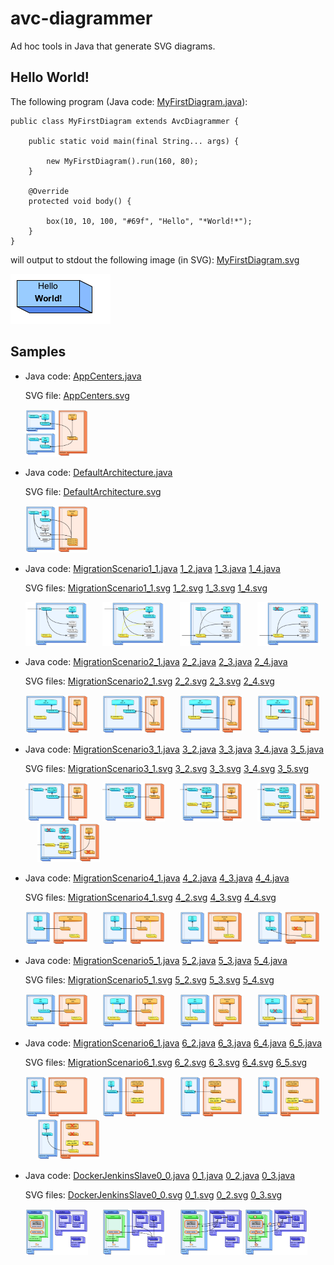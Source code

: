 # avc-diagrammer

Ad hoc tools in Java that generate SVG diagrams.

## Hello World!

The following program
(Java code: [MyFirstDiagram.java](src/test/java/net/avcompris/tools/diagrammer/sample/MyFirstDiagram.java)):

    public class MyFirstDiagram extends AvcDiagrammer {

        public static void main(final String... args) {
        
            new MyFirstDiagram().run(160, 80);
        }
        
        @Override
        protected void body() {
        
            box(10, 10, 100, "#69f", "Hello", "*World!*");
        }
    }
    
will output to stdout the following image (in SVG): [MyFirstDiagram.svg](src/site/resources/images/MyFirstDiagram.svg)

![MyFirstDiagram.png: “Hello World!” in a box](src/site/resources/rasterized/MyFirstDiagram.png "Hello World!")

## Samples

  * Java code: [AppCenters.java](src/test/java/net/avcompris/tools/diagrammer/sample/AppCenters.java)
  
    SVG file: [AppCenters.svg](src/site/resources/images/AppCenters.svg)
  
    <img alt="AppCenters.svg: App Centers" src="src/site/resources/rasterized/AppCenters.png" width="100px">

  * Java code: [DefaultArchitecture.java](src/test/java/net/avcompris/tools/diagrammer/sample/DefaultArchitecture.java)
  
    SVG file: [DefaultArchitecture.svg](src/site/resources/images/DefaultArchitecture.svg)

    <img alt="DefaultArchitecture: Default Architecture" src="src/site/resources/rasterized/DefaultArchitecture.png" width="100px">

  * Java code: [MigrationScenario1_1.java](src/test/java/net/avcompris/tools/diagrammer/sample/MigrationScenario1_1.java)
    [1_2.java](src/test/java/net/avcompris/tools/diagrammer/sample/MigrationScenario1_2.java)
    [1_3.java](src/test/java/net/avcompris/tools/diagrammer/sample/MigrationScenario1_3.java)
    [1_4.java](src/test/java/net/avcompris/tools/diagrammer/sample/MigrationScenario1_4.java)
    
    SVG files: [MigrationScenario1_1.svg](src/site/resources/images/MigrationScenario1_1.svg)
    [1_2.svg](src/site/resources/images/MigrationScenario1_2.svg)
    [1_3.svg](src/site/resources/images/MigrationScenario1_3.svg)
    [1_4.svg](src/site/resources/images/MigrationScenario1_4.svg)

    <img alt="Migration Scenario #1.1" src="src/site/resources/rasterized/MigrationScenario1_1.png" width="100px"> &#160;&#160;&#160;&#160;
    <img alt="Migration Scenario #1.2" src="src/site/resources/rasterized/MigrationScenario1_2.png" width="100px"> &#160;&#160;&#160;&#160;
    <img alt="Migration Scenario #1.3" src="src/site/resources/rasterized/MigrationScenario1_3.png" width="100px"> &#160;&#160;&#160;&#160;
    <img alt="Migration Scenario #1.4" src="src/site/resources/rasterized/MigrationScenario1_4.png" width="100px">
        
  * Java code: [MigrationScenario2_1.java](src/test/java/net/avcompris/tools/diagrammer/sample/MigrationScenario2_1.java)
    [2_2.java](src/test/java/net/avcompris/tools/diagrammer/sample/MigrationScenario2_2.java)
    [2_3.java](src/test/java/net/avcompris/tools/diagrammer/sample/MigrationScenario2_3.java)
    [2_4.java](src/test/java/net/avcompris/tools/diagrammer/sample/MigrationScenario2_4.java)
   
    SVG files: [MigrationScenario2_1.svg](src/site/resources/images/MigrationScenario2_1.svg)
    [2_2.svg](src/site/resources/images/MigrationScenario2_2.svg)
    [2_3.svg](src/site/resources/images/MigrationScenario2_3.svg)
    [2_4.svg](src/site/resources/images/MigrationScenario2_4.svg)

    <img alt="Migration Scenario #2.1" src="src/site/resources/rasterized/MigrationScenario2_1.png" width="100px"> &#160;&#160;&#160;&#160;
    <img alt="Migration Scenario #2.2" src="src/site/resources/rasterized/MigrationScenario2_2.png" width="100px"> &#160;&#160;&#160;&#160;
    <img alt="Migration Scenario #2.3" src="src/site/resources/rasterized/MigrationScenario2_3.png" width="100px"> &#160;&#160;&#160;&#160;
    <img alt="Migration Scenario #2.4" src="src/site/resources/rasterized/MigrationScenario2_4.png" width="100px">
                                                                                                
  * Java code: [MigrationScenario3_1.java](src/test/java/net/avcompris/tools/diagrammer/sample/MigrationScenario3_1.java)
    [3_2.java](src/test/java/net/avcompris/tools/diagrammer/sample/MigrationScenario3_2.java)
    [3_3.java](src/test/java/net/avcompris/tools/diagrammer/sample/MigrationScenario3_3.java)
    [3_4.java](src/test/java/net/avcompris/tools/diagrammer/sample/MigrationScenario3_4.java)
    [3_5.java](src/test/java/net/avcompris/tools/diagrammer/sample/MigrationScenario3_5.java)
  
    SVG files: [MigrationScenario3_1.svg](src/site/resources/images/MigrationScenario3_1.svg)
    [3_2.svg](src/site/resources/images/MigrationScenario3_2.svg)
    [3_3.svg](src/site/resources/images/MigrationScenario3_3.svg)
    [3_4.svg](src/site/resources/images/MigrationScenario3_4.svg)
    [3_5.svg](src/site/resources/images/MigrationScenario3_5.svg)

    <img alt="Migration Scenario #3.1" src="src/site/resources/rasterized/MigrationScenario3_1.png" width="100px"> &#160;&#160;&#160;&#160;
    <img alt="Migration Scenario #3.2" src="src/site/resources/rasterized/MigrationScenario3_2.png" width="100px"> &#160;&#160;&#160;&#160;
    <img alt="Migration Scenario #3.3" src="src/site/resources/rasterized/MigrationScenario3_3.png" width="100px"> &#160;&#160;&#160;&#160;
    <img alt="Migration Scenario #3.4" src="src/site/resources/rasterized/MigrationScenario3_4.png" width="100px"> &#160;&#160;&#160;&#160;
    <img alt="Migration Scenario #3.5" src="src/site/resources/rasterized/MigrationScenario3_5.png" width="100px">
                                                                                                                                                                                                                                                                                               
  * Java code: [MigrationScenario4_1.java](src/test/java/net/avcompris/tools/diagrammer/sample/MigrationScenario4_1.java)
    [4_2.java](src/test/java/net/avcompris/tools/diagrammer/sample/MigrationScenario4_2.java)
    [4_3.java](src/test/java/net/avcompris/tools/diagrammer/sample/MigrationScenario4_3.java)
    [4_4.java](src/test/java/net/avcompris/tools/diagrammer/sample/MigrationScenario4_4.java)
    
    SVG files: [MigrationScenario4_1.svg](src/site/resources/images/MigrationScenario4_1.svg)
    [4_2.svg](src/site/resources/images/MigrationScenario4_2.svg)
    [4_3.svg](src/site/resources/images/MigrationScenario4_3.svg)
    [4_4.svg](src/site/resources/images/MigrationScenario4_4.svg)

    <img alt="Migration Scenario #4.1" src="src/site/resources/rasterized/MigrationScenario4_1.png" width="100px"> &#160;&#160;&#160;&#160;
    <img alt="Migration Scenario #4.2" src="src/site/resources/rasterized/MigrationScenario4_2.png" width="100px"> &#160;&#160;&#160;&#160;
    <img alt="Migration Scenario #4.3" src="src/site/resources/rasterized/MigrationScenario4_3.png" width="100px"> &#160;&#160;&#160;&#160;
    <img alt="Migration Scenario #4.4" src="src/site/resources/rasterized/MigrationScenario4_4.png" width="100px">
                                                                                                                                                                                                                                                                                               
  * Java code: [MigrationScenario5_1.java](src/test/java/net/avcompris/tools/diagrammer/sample/MigrationScenario5_1.java)
    [5_2.java](src/test/java/net/avcompris/tools/diagrammer/sample/MigrationScenario5_2.java)
    [5_3.java](src/test/java/net/avcompris/tools/diagrammer/sample/MigrationScenario5_3.java)
    [5_4.java](src/test/java/net/avcompris/tools/diagrammer/sample/MigrationScenario5_4.java)
    
    SVG files: [MigrationScenario5_1.svg](src/site/resources/images/MigrationScenario5_1.svg)
    [5_2.svg](src/site/resources/images/MigrationScenario5_2.svg)
    [5_3.svg](src/site/resources/images/MigrationScenario5_3.svg)
    [5_4.svg](src/site/resources/images/MigrationScenario5_4.svg)

    <img alt="Migration Scenario #5.1" src="src/site/resources/rasterized/MigrationScenario5_1.png" width="100px"> &#160;&#160;&#160;&#160;
    <img alt="Migration Scenario #5.2" src="src/site/resources/rasterized/MigrationScenario5_2.png" width="100px"> &#160;&#160;&#160;&#160;
    <img alt="Migration Scenario #5.3" src="src/site/resources/rasterized/MigrationScenario5_3.png" width="100px"> &#160;&#160;&#160;&#160;
    <img alt="Migration Scenario #5.4" src="src/site/resources/rasterized/MigrationScenario5_4.png" width="100px">

                                                                                                
  * Java code: [MigrationScenario6_1.java](src/test/java/net/avcompris/tools/diagrammer/sample/MigrationScenario6_1.java)
    [6_2.java](src/test/java/net/avcompris/tools/diagrammer/sample/MigrationScenario6_2.java)
    [6_3.java](src/test/java/net/avcompris/tools/diagrammer/sample/MigrationScenario6_3.java)
    [6_4.java](src/test/java/net/avcompris/tools/diagrammer/sample/MigrationScenario6_4.java)
    [6_5.java](src/test/java/net/avcompris/tools/diagrammer/sample/MigrationScenario6_5.java)
  
    SVG files: [MigrationScenario6_1.svg](src/site/resources/images/MigrationScenario6_1.svg)
    [6_2.svg](src/site/resources/images/MigrationScenario6_2.svg)
    [6_3.svg](src/site/resources/images/MigrationScenario6_3.svg)
    [6_4.svg](src/site/resources/images/MigrationScenario6_4.svg)
    [6_5.svg](src/site/resources/images/MigrationScenario6_5.svg)

    <img alt="Migration Scenario #6.1" src="src/site/resources/rasterized/MigrationScenario6_1.png" width="100px"> &#160;&#160;&#160;&#160;
    <img alt="Migration Scenario #6.2" src="src/site/resources/rasterized/MigrationScenario6_2.png" width="100px"> &#160;&#160;&#160;&#160;
    <img alt="Migration Scenario #6.3" src="src/site/resources/rasterized/MigrationScenario6_3.png" width="100px"> &#160;&#160;&#160;&#160;
    <img alt="Migration Scenario #6.4" src="src/site/resources/rasterized/MigrationScenario6_4.png" width="100px"> &#160;&#160;&#160;&#160;
    <img alt="Migration Scenario #6.5" src="src/site/resources/rasterized/MigrationScenario6_5.png" width="100px">

                                                                                                
  * Java code: [DockerJenkinsSlave0_0.java](src/test/java/net/avcompris/tools/diagrammer/sample/DockerJenkinsSlave0_0.java)
    [0_1.java](src/test/java/net/avcompris/tools/diagrammer/sample/DockerJenkinsSlave0_1.java)
    [0_2.java](src/test/java/net/avcompris/tools/diagrammer/sample/DockerJenkinsSlave0_2.java)
    [0_3.java](src/test/java/net/avcompris/tools/diagrammer/sample/DockerJenkinsSlave0_3.java)
  
    SVG files: [DockerJenkinsSlave0_0.svg](src/site/resources/images/DockerJenkinsSlave0_0.svg)
    [0_1.svg](src/site/resources/images/DockerJenkinsSlave0_1.svg)
    [0_2.svg](src/site/resources/images/DockerJenkinsSlave0_2.svg)
    [0_3.svg](src/site/resources/images/DockerJenkinsSlave0_3.svg)

    <img alt="Docker+Jenkins Slave0 #0" src="src/site/resources/rasterized/DockerJenkinsSlave0_0.png" width="100px"> &#160;&#160;&#160;&#160;
    <img alt="Docker+Jenkins Slave0 #1" src="src/site/resources/rasterized/DockerJenkinsSlave0_1.png" width="100px"> &#160;&#160;&#160;&#160;
    <img alt="Docker+Jenkins Slave0 #2" src="src/site/resources/rasterized/DockerJenkinsSlave0_2.png" width="100px">
    <img alt="Docker+Jenkins Slave0 #3" src="src/site/resources/rasterized/DockerJenkinsSlave0_3.png" width="100px">
